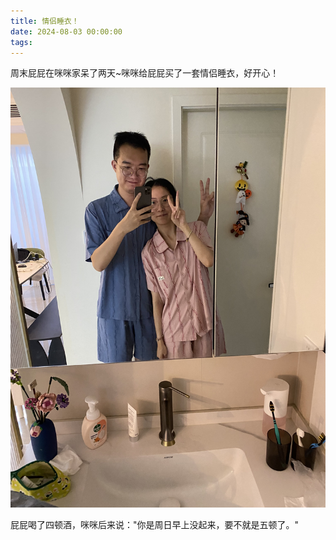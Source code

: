 ```yaml
---
title: 情侣睡衣！
date: 2024-08-03 00:00:00
tags:
---
```


周末屁屁在咪咪家呆了两天~咪咪给屁屁买了一套情侣睡衣，好开心！

![](/images/lover-min.jpg)

屁屁喝了四顿酒，咪咪后来说："你是周日早上没起来，要不就是五顿了。"
